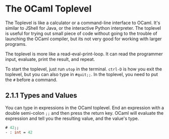 # The OCaml Toplevel

The Toplevel is like a calculator or a command-line interface to OCaml. It's similar to JShell for Java, or the interactive Python interpreter. The toplevel is useful for trying out small piece of code without going to the trouble of launching the OCaml compiler, but its not very good for working with larger programs.

The toplevel is more like a read-eval-print-loop. It can read the programmer input, evaluate, print the result, and repeat.

To start the toplevel, just run `utop` in the terminal. `ctrl-D` is how you exit the toplevel, but you can also type in `#quit;;`. In the toplevel, you need to put the `#` before a command.

## 2.1.1 Types and Values

You can type in expressions in the OCaml toplevel. End an expression with a double semi-colon `;;` and then press the return key. OCaml will evaluate the expression and tell you the resulting value, and the value's type.

```OCaml
# 42;;
- : int = 42
```


